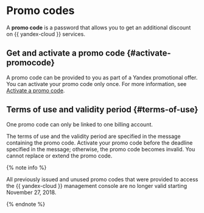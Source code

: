 # Promo codes

A **promo code** is a password that allows you to get an additional discount on {{ yandex-cloud }} services.

## Get and activate a promo code {#activate-promocode}

A promo code can be provided to you as part of a Yandex promotional offer.
You can activate your promo code only once. For more information, see [Activate a promo code](../operations/activate-promocode.md).

## Terms of use and validity period {#terms-of-use}

One promo code can only be linked to one billing account.

The terms of use and the validity period are specified in the message containing the promo code. Activate your promo code before the deadline specified in the message; otherwise, the promo code becomes invalid. You cannot replace or extend the promo code.

{% note info %}

All previously issued and unused promo codes that were provided to access the {{ yandex-cloud }} management console are no longer valid starting November 27, 2018.

{% endnote %}